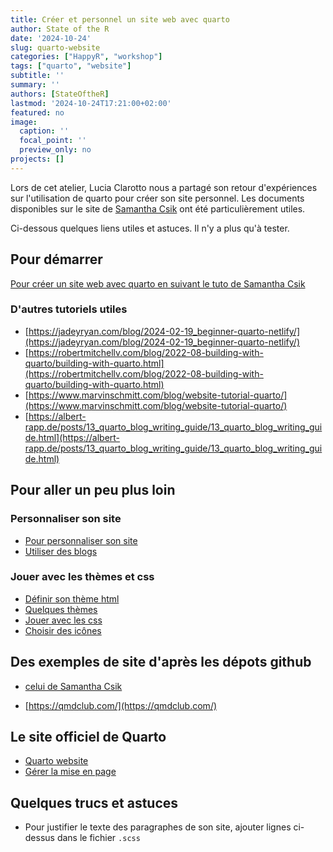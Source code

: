 ```yaml
---
title: Créer et personnel un site web avec quarto
author: State of the R
date: '2024-10-24'
slug: quarto-website
categories: ["HappyR", "workshop"]
tags: ["quarto", "website"]
subtitle: ''
summary: ''
authors: [StateOftheR]
lastmod: '2024-10-24T17:21:00+02:00'
featured: no
image:
  caption: ''
  focal_point: ''
  preview_only: no
projects: []
---
```


Lors de cet atelier, Lucia Clarotto nous a partagé son retour d'expériences sur l'utilisation de quarto pour créer son site personnel. Les documents disponibles sur le site de [Samantha Csik](https://samanthacsik.github.io/) ont été particulièrement utiles.

Ci-dessous quelques liens utiles et astuces. Il n'y a plus qu'à tester.

## Pour démarrer

[Pour créer un site web avec quarto en suivant le tuto de Samantha Csik](https://ucsb-meds.github.io/creating-quarto-websites/)

### D'autres tutoriels utiles

- [https://jadeyryan.com/blog/2024-02-19_beginner-quarto-netlify/](https://jadeyryan.com/blog/2024-02-19_beginner-quarto-netlify/)
- [https://robertmitchellv.com/blog/2022-08-building-with-quarto/building-with-quarto.html](https://robertmitchellv.com/blog/2022-08-building-with-quarto/building-with-quarto.html)
- [https://www.marvinschmitt.com/blog/website-tutorial-quarto/](https://www.marvinschmitt.com/blog/website-tutorial-quarto/)
- [https://albert-rapp.de/posts/13_quarto_blog_writing_guide/13_quarto_blog_writing_guide.html](https://albert-rapp.de/posts/13_quarto_blog_writing_guide/13_quarto_blog_writing_guide.html)

## Pour aller un peu plus loin

### Personnaliser son site

- [Pour personnaliser son site](https://ucsb-meds.github.io/customizing-quarto-websites/#/title-slide)
- [Utiliser des blogs](https://samanthacsik.github.io/posts/2022-10-24-quarto-blogs/)


### Jouer avec les thèmes et css

- [Définir son thème html](https://quarto.org/docs/output-formats/html-themes.html
)
- [Quelques thèmes](https://bootswatch.com/)
- [Jouer avec les css](https://samanthacsik.github.io/talks_workshops/2023-08-03-just-enough-css/)
- [Choisir des icônes](https://icons.getbootstrap.com/)

## Des exemples de site d'après les dépots github

- [celui de Samantha Csik](https://github.com/samanthacsik/samanthacsik.github.io/blob/main/posts/2022-10-24-quarto-blogs/index.qmd)

- [https://qmdclub.com/](https://qmdclub.com/)

## Le site officiel de Quarto

- [Quarto website](https://quarto.org/docs/websites/)
- [Gérer la mise en page](https://quarto.org/docs/authoring/article-layout.html#margin-content)

## Quelques trucs et astuces

- Pour justifier le texte des paragraphes de son site, ajouter lignes ci-dessus dans le fichier `.scss`

